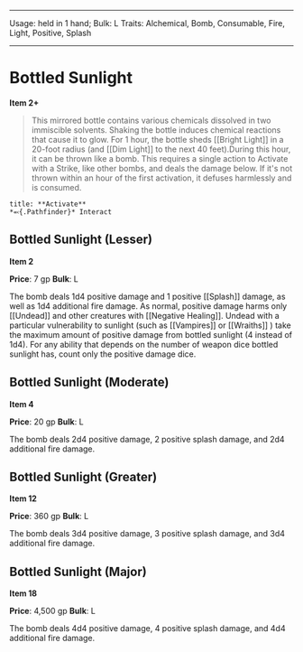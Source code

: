 
---
Usage: held in 1 hand;
Bulk: L
Traits: Alchemical, Bomb, Consumable, Fire, Light, Positive, Splash

---

# Bottled Sunlight

**Item 2+**

> This mirrored bottle contains various chemicals dissolved in two immiscible solvents. Shaking the bottle induces chemical reactions that cause it to glow. For 1 hour, the bottle sheds [[Bright Light]] in a 20-foot radius (and [[Dim Light]] to the next 40 feet).During this hour, it can be thrown like a bomb. This requires a single action to Activate with a Strike, like other bombs, and deals the damage below. If it's not thrown within an hour of the first activation, it defuses harmlessly and is consumed.

```ad-embed-ability
title: **Activate**
*⬻{.Pathfinder}* Interact 
```

## Bottled Sunlight (Lesser)

**Item 2**

**Price**: 7 gp
**Bulk**: L

The bomb deals 1d4 positive damage and 1 positive [[Splash]] damage, as well as 1d4 additional fire damage. As normal, positive damage harms only [[Undead]] and other creatures with [[Negative Healing]]. Undead with a particular vulnerability to sunlight (such as [[Vampires]] or [[Wraiths]] ) take the maximum amount of positive damage from bottled sunlight (4 instead of 1d4). For any ability that depends on the number of weapon dice bottled sunlight has, count only the positive damage dice.

## Bottled Sunlight (Moderate)

**Item 4**

**Price**: 20 gp
**Bulk**: L

The bomb deals 2d4 positive damage, 2 positive splash damage, and 2d4 additional fire damage.

## Bottled Sunlight (Greater)

**Item 12**

**Price**: 360 gp
**Bulk**: L

The bomb deals 3d4 positive damage, 3 positive splash damage, and 3d4 additional fire damage.

## Bottled Sunlight (Major)

**Item 18**

**Price**: 4,500 gp
**Bulk**: L

The bomb deals 4d4 positive damage, 4 positive splash damage, and 4d4 additional fire damage.
